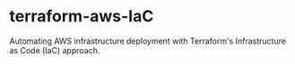 # terraform-aws-IaC
Automating AWS infrastructure deployment with Terraform's Infrastructure as Code (IaC) approach.
